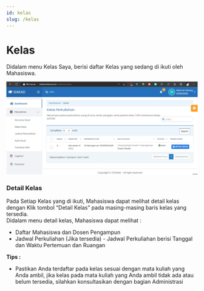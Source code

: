 ```yaml
---
id: kelas
slug: /kelas
---
```


# Kelas

Didalam menu Kelas Saya, berisi daftar Kelas yang sedang di ikuti oleh Mahasiswa.

![Tangkapan Layar - Daftar Kelas](./img/kelas-daftar-kelas.jpg)

### Detail Kelas

Pada Setiap Kelas yang di ikuti, Mahasiswa dapat melihat detail kelas dengan Klik tombol “Detail Kelas” pada masing-masing baris kelas yang tersedia.  
Didalam menu detail kelas, Mahasiswa dapat melihat :

- Daftar Mahasiswa dan Dosen Pengampun
- Jadwal Perkuliahan (Jika tersedia) - Jadwal Perkuliahan berisi Tanggal dan Waktu Pertemuan dan Ruangan

**Tips :**

- Pastikan Anda terdaftar pada kelas sesuai dengan mata kuliah yang Anda ambil, jika kelas pada mata kuliah yang Anda ambil tidak ada atau belum tersedia, silahkan konsultasikan dengan bagian Administrasi
